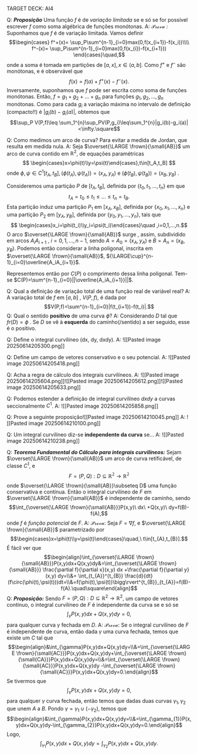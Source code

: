 TARGET DECK: AI4

Q: ***Proposição*** Uma função $f$ é de *variação limitada* se e só se for possível escrever $f$ como soma algébrica de funções monótonas.
A: $\mathcal{Prova}$ :  Suponhamos que $f$ é de variação limitada. Vamos definir$$\begin{cases}
	f^+(x)= \sup_P\sum^{n-1}_{i=0}max(0,f(x_{i+1})-f(x_i))\\\\
	f^-(x)= \sup_P\sum^{n-1}_{i=0}max(0,f(x_{i})-f(x_{i+1}))
	\end{cases}\quad,$$ onde a soma é tomada em partições de $[a,x], x\in(a,b]$.
	 Como $f^+$ e $f^-$ são monótonas, e é observável que$$f(x)=f(a)+f^+(x)-f^-(x).$$
	 Inversamente, suponhamos que $f$ pode ser escrita como soma de funções monótonas. Então, $f=g_1+g_2+...+g_n$ para funções $g_1,g_2,...,g_n$ monótonas.
	 Como para cada $g_i$ a variação máxima no intervalo de definição (compacto!!) é $|g_i(b)-g_i(a)|$, obtemos que $$\sup_P V(P,f)\leq \sum_1^{n}\sup_PV(P,g_i)\leq\sum_1^{n}|g_i(b)-g_i(a)|<\infty.\square$$
<!--ID: 1749929359522-->

Q: Como medimos um arco de curva? Para evitar a medida de Jordan, que resulta em medida nula.
A: Seja $\overset{\LARGE \frown}{\small{AB}}$ um arco de curva contido em $\mathbb{R}^2$, de equações paramétricas
$$
\begin{cases}x=\phi(t)\\y=\psi(t)\end{cases},t\in[t_A,t_B]
$$
onde $\phi, \psi\in C^1[t_A,t_B],(\phi(t_A),\psi(t_A))=(x_A,y_A)$ e $(\phi(t_B),\psi(t_B))=(x_B,y_B)$ .
<!--ID: 1749930377652-->


Consideremos uma partição $P$ de $[t_A,t_B]$, definida por $\{t_0,t_1,...,t_n\}$ em que
$$
t_A=t_0\leq t_1\leq ...\leq t_n=t_B.
$$
Esta partição induz uma partição $P_1$ em $[x_A,x_B]$, definida por $\{x_0,x_1,...,x_n\}$ e uma partição $P_2$ em  $[y_A,y_B]$, definida por $\{y_0,y_1,...,y_n\}$, tais que
$$
\begin{cases}x_i=\phi(t_i)\\y_i=\psi(t_i)\end{cases}\quad ,i=0,1,...,n.$$
O arco $\overset{\LARGE \frown}{\small{AB}}$ surge , assim, subdividido em arcos $A_iA_{i+1}$ , $i=0,1,...,n-1$, sendo $A=A_0=(x_A,y_A)$ e $B=A_n=(x_B,y_B)$.
Podemos então considerar a linha poligonal, inscrita em $\overset{\LARGE \frown}{\small{AB}}$, ${\LARGE\cup}^{n-1}_{i=0}\overline{A_iA_{i+1}}$.

Representemos então por $C(P)$ o comprimento dessa linha poligonal. Tem-se $C(P)=\sum^{n-1}_{i=0}||\overline{A_iA_{i+1}}||$.

Q: Qual a definição de variação total de uma função real de variável real?
A: A variação total de $f$ em $[a,b]$ , $V(P,f)$, é dada por$$V(P,f)=\sum^{n-1}_{i=0}|f(t_{i+1})-f(t_i)|.$$
Q: Qual o sentido **positivo** de uma curva $\phi$?
A: Considerando $D$ tal que $fr(D)=\phi$ . Se $D$ se vê à **esquerda** do caminho(/sentido) a ser seguido, esse é o positivo.
<!--ID: 1749930377686-->


Q: Define o integral curvilíneo (dx, dy, dxdy).
A: ![[Pasted image 20250614205300.png]]
<!--ID: 1749930778537-->

Q: Define um campo de vetores conservativo e o seu potencial.
A: ![[Pasted image 20250614205418.png]]
<!--ID: 1749930861962-->


Q: Acha a regra de cálculo dos integrais curvilíneos.
A: ![[Pasted image 20250614205604.png]]![[Pasted image 20250614205612.png]]![[Pasted image 20250614205633.png]]
<!--ID: 1749931011389-->

Q: Podemos estender a definição de integral curvilíneo $dxdy$ a curvas seccionalmente $C^1$.
A: ![[Pasted image 20250614205858.png]]
<!--ID: 1749931363616-->


Q: Prove a seguinte proposição![[Pasted image 20250614210045.png]]
A: ![[Pasted image 20250614210100.png]]
<!--ID: 1749931363639-->


Q: Um integral curvilíneo diz-se **independente da curva** se...
A: ![[Pasted image 20250614210238.png]]
<!--ID: 1749931376307-->

Q: ***Teorema Fundamental do Cálculo para integrais curvilíneos:*** Sejam $\overset{\LARGE \frown}{\small{AB}}$ um arco de curva retificável, de classe $C^1$, e $$F=(P,Q):D\subseteq\mathbb{R^2}\rightarrow\mathbb{R^2}$$onde $\overset{\LARGE \frown}{\small{AB}}\subseteq D$ uma função conservativa e contínua. Então o integral curvilíneo de $F$ em $\overset{\LARGE \frown}{\small{AB}}$ é independente de caminho, sendo $$\int_{\overset{\LARGE \frown}{\small{AB}}}P(x,y)\ dx\ +Q(x,y)\ dy=f(B)-f(A),$$onde $f$ é *função potencial* de $F$.
A: $\mathcal{Prova}:$ Seja $F=\nabla f$, e $\overset{\LARGE \frown}{\small{AB}}$ parametrizado por $$\begin{cases}x=\phi(t)\\y=\psi(t)\end{cases}\quad,\ t\in[t_{A},t_{B}].$$ É fácil ver que $$\begin{align}\int_{\overset{\LARGE \frown}{\small{AB}}}P(x,y)dx+Q(x,y)dy&=\int_{\overset{\LARGE \frown}{\small{AB}}} \frac{\partial f}{\partial x}(x,y) dx +\frac{\partial f}{\partial y}(x,y) dy=\\&= \int_{t_{A}}^{t_{B}} \frac{d}{dt}(f\circ(\phi(t),\psi(t)))dt=\\&=f(\phi(t),\psi(t))\bigg\rvert^{t_{B}}_{t_{A}}=f(B)-f(A).\quad\square\end{align}$$
Q: ***Proposição:*** Sendo $F=(P,Q):D\subseteq \mathbb{R}^2\rightarrow \mathbb{R}^2,$ um campo de vetores contínuo, o integral curvilíneo de $F$ é independente da curva se e só se$$\int_{\gamma}P(x,y)dx+Q(x,y)dy=0,$$para qualquer curva $\gamma$ fechada em $D$.
A: $\mathcal{Prova}:$ Se o integral curvilíneo de $F$ é independente de curva, então dada $\gamma$ uma curva fechada, temos que existe um $C$ tal que $$\begin{align}&\int_{\gamma}P(x,y)dx+Q(x,y)dy=\\&=\int_{\overset{\LARGE \frown}{\small{AC}}}P(x,y)dx+Q(x,y)dy+\int_{\overset{\LARGE \frown}{\small{CA}}}P(x,y)dx+Q(x,y)dy=\\&=\int_{\overset{\LARGE \frown}{\small{AC}}}P(x,y)dx+Q(x,y)dy -\int_{\overset{\LARGE \frown}{\small{AC}}}P(x,y)dx+Q(x,y)dy=0.\end{align}$$Se tivermos que $$\int_{\gamma}P(x,y)dx+Q(x,y)dy=0,$$para qualquer $\gamma$ curva fechada, então temos que dadas duas curvas $\gamma_{1},\gamma_{2}$ que unem $A$ a $B$. Pondo $\gamma=\gamma_{1}\cup(-\gamma_{2})$, temos que  $$\begin{align}&\int_{\gamma}P(x,y)dx+Q(x,y)dy=\\&=\int_{\gamma_{1}}P(x,y)dx+Q(x,y)dy-\int_{\gamma_{2}}P(x,y)dx+Q(x,y)dy=0.\end{align}$$ Logo, $$\int_{\gamma_{1}}P(x,y)dx+Q(x,y)dy=\int_{\gamma_{2}}P(x,y)dx+Q(x,y)dy.$$
